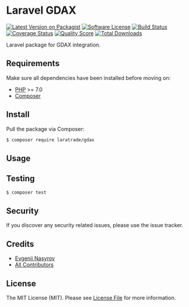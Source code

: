 # Laravel GDAX

[![Latest Version on Packagist][ico-version]][link-packagist]
[![Software License][ico-license]](LICENSE.md)
[![Build Status][ico-travis]][link-travis]
[![Coverage Status][ico-scrutinizer]][link-scrutinizer]
[![Quality Score][ico-code-quality]][link-code-quality]
[![Total Downloads][ico-downloads]][link-downloads]

Laravel package for GDAX integration.

## Requirements

Make sure all dependencies have been installed before moving on:

* [PHP](http://php.net/manual/en/install.php) >= 7.0
* [Composer](https://getcomposer.org/download/)

## Install

Pull the package via Composer:

``` bash
$ composer require laratrade/gdax
```

## Usage


## Testing

``` bash
$ composer test
```

## Security

If you discover any security related issues, please use the issue tracker.

## Credits

- [Evgenii Nasyrov](https://github.com/nasyrov)
- [All Contributors](../../contributors)

## License

The MIT License (MIT). Please see [License File](LICENSE.md) for more information.

[ico-version]: https://img.shields.io/packagist/v/laratrade/gdax.svg?style=flat-square
[ico-license]: https://img.shields.io/badge/license-MIT-brightgreen.svg?style=flat-square
[ico-travis]: https://img.shields.io/travis/laratrade/gdax/master.svg?style=flat-square
[ico-scrutinizer]: https://img.shields.io/scrutinizer/coverage/g/laratrade/gdax.svg?style=flat-square
[ico-code-quality]: https://img.shields.io/scrutinizer/g/laratrade/gdax.svg?style=flat-square
[ico-downloads]: https://img.shields.io/packagist/dt/laratrade/gdax.svg?style=flat-square

[link-packagist]: https://packagist.org/packages/laratrade/gdax
[link-travis]: https://travis-ci.org/laratrade/gdax
[link-scrutinizer]: https://scrutinizer-ci.com/g/laratrade/gdax/code-structure
[link-code-quality]: https://scrutinizer-ci.com/g/laratrade/gdax
[link-downloads]: https://packagist.org/packages/laratrade/gdax
[link-contributors]: ../../contributors

